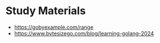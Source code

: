 # Study Materials

- https://gobyexample.com/range 
- https://www.bytesizego.com/blog/learning-golang-2024